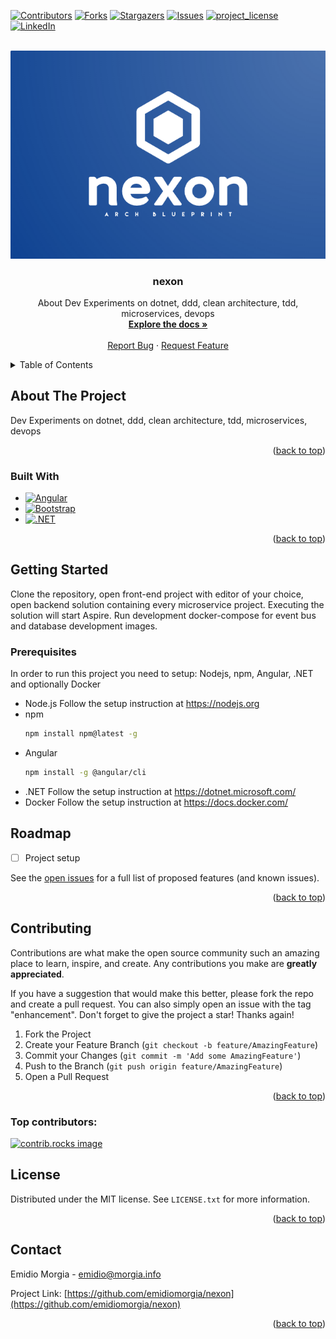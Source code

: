 <!-- Improved compatibility of back to top link: See: https://github.com/othneildrew/Best-README-Template/pull/73 -->
<a id="readme-top"></a>
<!--
*** Thanks for checking out the Best-README-Template. If you have a suggestion
*** that would make this better, please fork the repo and create a pull request
*** or simply open an issue with the tag "enhancement".
*** Don't forget to give the project a star!
*** Thanks again! Now go create something AMAZING! :D
-->



<!-- PROJECT SHIELDS  -->
<!--
*** I'm using markdown "reference style" links for readability.
*** Reference links are enclosed in brackets [ ] instead of parentheses ( ).
*** See the bottom of this document for the declaration of the reference variables
*** for contributors-url, forks-url, etc. This is an optional, concise syntax you may use.
*** https://www.markdownguide.org/basic-syntax/#reference-style-links
-->
[![Contributors][contributors-shield]][contributors-url]
[![Forks][forks-shield]][forks-url]
[![Stargazers][stars-shield]][stars-url]
[![Issues][issues-shield]][issues-url]
[![project_license][license-shield]][license-url]
[![LinkedIn][linkedin-shield]][linkedin-url]



<!-- PROJECT LOGO -->
<!-- https://myfreelogomaker.com/editor/207300830 -->
<br />
<div align="center">
  <a href="https://github.com/emidiomorgia/nexon">
    <img src="docs/images/logo.png" alt="Logo" >
  </a>

<h3 align="center">nexon</h3>

  <p align="center">
    About Dev Experiments on dotnet, ddd, clean architecture, tdd, microservices, devops
    <br />
    <a href="https://github.com/emidiomorgia/nexon"><strong>Explore the docs »</strong></a>
    <br />
    <br />
    <!-- <a href="https://github.com/emidiomorgia/nexon">View Demo</a>
    · -->
    <a href="https://github.com/emidiomorgia/nexon/issues/new?labels=bug&template=bug-report---.md">Report Bug</a>
    ·
    <a href="https://github.com/emidiomorgia/nexon/issues/new?labels=enhancement&template=feature-request---.md">Request Feature</a>
  </p>
</div>



<!-- TABLE OF CONTENTS -->
<details>
  <summary>Table of Contents</summary>
  <ol>
    <li>
      <a href="#about-the-project">About The Project</a>
      <ul>
        <li><a href="#built-with">Built With</a></li>
      </ul>
    </li>
    <li>
      <a href="#getting-started">Getting Started</a>
      <ul>
        <li><a href="#prerequisites">Prerequisites</a></li>
        <!-- <li><a href="#installation">Installation</a></li> -->
      </ul>
    </li>
    <!-- <li><a href="#usage">Usage</a></li> -->
    <li><a href="#roadmap">Roadmap</a></li>
    <li><a href="#contributing">Contributing</a></li>
    <li><a href="#license">License</a></li>
    <li><a href="#contact">Contact</a></li>
    <!-- <li><a href="#acknowledgments">Acknowledgments</a></li> -->
  </ol>
</details>



<!-- ABOUT THE PROJECT -->
## About The Project

<!-- [![Product Name Screen Shot][product-screenshot]](https://example.com) -->

Dev Experiments on dotnet, ddd, clean architecture, tdd, microservices, devops

<p align="right">(<a href="#readme-top">back to top</a>)</p>



### Built With



* [![Angular][Angular.io]][Angular-url]
* [![Bootstrap][Bootstrap.com]][Bootstrap-url]
* [![.NET][dotnet-logo]][dotnet-url]


<p align="right">(<a href="#readme-top">back to top</a>)</p>



<!-- GETTING STARTED -->
## Getting Started

Clone the repository, open front-end project with editor of your choice, open backend solution containing every microservice project. Executing the solution will start Aspire. Run development docker-compose for event bus and database development images.

### Prerequisites

In order to run this project you need to setup: Nodejs, npm, Angular, .NET and optionally Docker
* Node.js
  Follow the setup instruction at https://nodejs.org
* npm
  ```sh
  npm install npm@latest -g
  ```
* Angular
  ```sh
  npm install -g @angular/cli
  ```
* .NET
  Follow the setup instruction at https://dotnet.microsoft.com/
* Docker
  Follow the setup instruction at https://docs.docker.com/


<!-- ### Installation

1. Get a free API Key at [https://example.com](https://example.com)
2. Clone the repo
   ```sh
   git clone https://github.com/emidiomorgia/nexon.git
   ```
3. Install NPM packages
   ```sh
   npm install
   ```
4. Enter your API in `config.js`
   ```js
   const API_KEY = 'ENTER YOUR API';
   ```
5. Change git remote url to avoid accidental pushes to base project
   ```sh
   git remote set-url origin emidiomorgia/nexon
   git remote -v # confirm the changes
   ```

<p align="right">(<a href="#readme-top">back to top</a>)</p> -->



<!-- USAGE EXAMPLES -->
<!-- ## Usage

Use this space to show useful examples of how a project can be used. Additional screenshots, code examples and demos work well in this space. You may also link to more resources.

_For more examples, please refer to the [Documentation](https://example.com)_

<p align="right">(<a href="#readme-top">back to top</a>)</p> -->



<!-- ROADMAP -->
## Roadmap

- [ ] Project setup
<!-- - [ ] Feature 2
- [ ] Feature 3
    - [ ] Nested Feature -->

See the [open issues](https://github.com/emidiomorgia/nexon/issues) for a full list of proposed features (and known issues).

<p align="right">(<a href="#readme-top">back to top</a>)</p>



<!-- CONTRIBUTING -->
## Contributing

Contributions are what make the open source community such an amazing place to learn, inspire, and create. Any contributions you make are **greatly appreciated**.

If you have a suggestion that would make this better, please fork the repo and create a pull request. You can also simply open an issue with the tag "enhancement".
Don't forget to give the project a star! Thanks again!

1. Fork the Project
2. Create your Feature Branch (`git checkout -b feature/AmazingFeature`)
3. Commit your Changes (`git commit -m 'Add some AmazingFeature'`)
4. Push to the Branch (`git push origin feature/AmazingFeature`)
5. Open a Pull Request

<p align="right">(<a href="#readme-top">back to top</a>)</p>

### Top contributors:

<a href="https://github.com/emidiomorgia/nexon/graphs/contributors">
  <img src="https://contrib.rocks/image?repo=emidiomorgia/nexon" alt="contrib.rocks image" />
</a>



<!-- LICENSE -->
## License

Distributed under the MIT license. See `LICENSE.txt` for more information.

<p align="right">(<a href="#readme-top">back to top</a>)</p>



<!-- CONTACT -->
## Contact

Emidio Morgia - emidio@morgia.info

Project Link: [https://github.com/emidiomorgia/nexon](https://github.com/emidiomorgia/nexon)

<p align="right">(<a href="#readme-top">back to top</a>)</p>



<!-- ACKNOWLEDGMENTS -->
<!-- ## Acknowledgments



* []()
* []()
* []()

<p align="right">(<a href="#readme-top">back to top</a>)</p> -->



<!-- MARKDOWN LINKS & IMAGES -->
<!-- https://www.markdownguide.org/basic-syntax/#reference-style-links -->
[contributors-shield]: https://img.shields.io/github/contributors/emidiomorgia/nexon.svg?style=for-the-badge
[contributors-url]: https://github.com/emidiomorgia/nexon/graphs/contributors
[forks-shield]: https://img.shields.io/github/forks/emidiomorgia/nexon.svg?style=for-the-badge
[forks-url]: https://github.com/emidiomorgia/nexon/network/members
[stars-shield]: https://img.shields.io/github/stars/emidiomorgia/nexon.svg?style=for-the-badge
[stars-url]: https://github.com/emidiomorgia/nexon/stargazers
[issues-shield]: https://img.shields.io/github/issues/emidiomorgia/nexon.svg?style=for-the-badge
[issues-url]: https://github.com/emidiomorgia/nexon/issues
[license-shield]: https://img.shields.io/github/license/emidiomorgia/nexon.svg?style=for-the-badge
[license-url]: https://github.com/emidiomorgia/nexon/blob/master/LICENSE.txt
[linkedin-shield]: https://img.shields.io/badge/-LinkedIn-black.svg?style=for-the-badge&logo=linkedin&colorB=555
[linkedin-url]: https://linkedin.com/in/emidio-morgia-93127a35
[product-screenshot]: images/screenshot.png
[Angular.io]: https://img.shields.io/badge/Angular-DD0031?style=for-the-badge&logo=angular&logoColor=white
[Angular-url]: https://angular.io/
[Bootstrap.com]: https://img.shields.io/badge/Bootstrap-563D7C?style=for-the-badge&logo=bootstrap&logoColor=white
[Bootstrap-url]: https://getbootstrap.com
[dotnet-url]: https://dotnet.microsoft.com/en-us
[dotnet-logo]: https://img.shields.io/badge/Dotnet-734cb7?style=for-the-badge&logo=.net&logoColor=white
